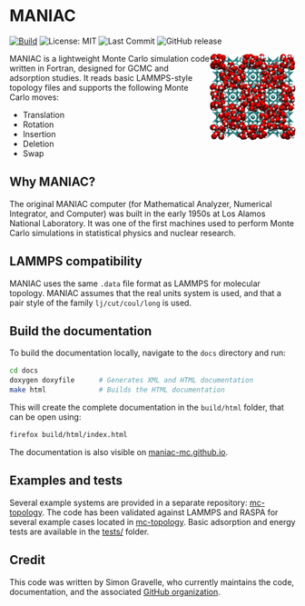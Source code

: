# MANIAC

[![Build](https://github.com/maniac-mc/maniac-mc.github.io/actions/workflows/tests.yml/badge.svg)](https://github.com/maniac-mc/maniac-mc.github.io/actions/workflows/tests.yml)
![License: MIT](https://img.shields.io/badge/License-MIT-blue.svg)
![Last Commit](https://img.shields.io/github/last-commit/maniac-mc/maniac-mc.github.io)
![GitHub release](https://img.shields.io/github/v/release/maniac-mc/maniac-mc.github.io)

<img
    src="https://raw.githubusercontent.com/maniac-mc/mc-visuals/refs/heads/main/gallery/ZIF8-H2O/system.png"
    width="30%" align="right"/>
</a>

MANIAC is a lightweight Monte Carlo simulation code written in Fortran,
designed for GCMC and adsorption studies. It reads basic LAMMPS-style topology
files and supports the following Monte Carlo moves:

- Translation  
- Rotation  
- Insertion  
- Deletion  
- Swap  

## Why MANIAC?

The original MANIAC computer (for Mathematical Analyzer, Numerical Integrator, and
Computer) was built in the early 1950s at Los Alamos National Laboratory. It
was one of the first machines used to perform Monte Carlo simulations in
statistical physics and nuclear research.

## LAMMPS compatibility

MANIAC uses the same `.data` file format as LAMMPS for molecular
topology. MANIAC assumes that the real units system is used, and that
a pair style of the family `lj/cut/coul/long` is used.

## Build the documentation

To build the documentation locally, navigate to the `docs` directory and run:

```bash
cd docs
doxygen doxyfile      # Generates XML and HTML documentation
make html             # Builds the HTML documentation
```

This will create the complete documentation in the `build/html` folder, that can
be open using:

```bash
firefox build/html/index.html
```

The documentation is also visible on [maniac-mc.github.io](https://maniac-mc.github.io).

## Examples and tests

Several example systems are provided in a separate repository:
[mc-topology]([topology-gallery/](https://github.com/maniac-mc/mc-topology)).
The code has been validated against LAMMPS and RASPA for several example cases
located in [mc-topology]([topology-gallery/](https://github.com/maniac-mc/mc-topology)).
Basic adsorption and energy tests are available in the [tests/](tests/) folder.

## Credit

This code was written by Simon Gravelle, who currently maintains the
code, documentation, and the associated [GitHub organization](https://github.com/maniac-mc).
